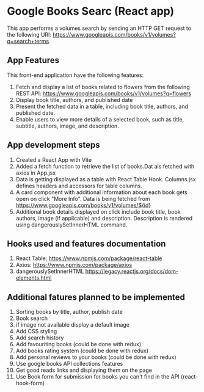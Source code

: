 # Google Books Searc (React app)

This app performs a volumes search by sending an HTTP GET request to the following URI:
https://www.googleapis.com/books/v1/volumes?q=search+terms


## App Features
This front-end application have the following features:
1. Fetch and display a list of books related to flowers from the following REST API: https://www.googleapis.com/books/v1/volumes?q=flowers
2. Display book title, authors, and published date 
3. Present the fetched data in a table, including book title, authors, and published date.
4. Enable users to view more details of a selected book, such as title, subtitle, authors, image, and description.

## App development steps
1. Created a React App with Vite 
2. Added a fetch function to retrieve the list of books.Dat ais fetched with axios in App.jsx
3. Data is getting displayed as a table with React Table Hook. Columns.jsx defines headers and accessors for table columns. 
4. A card component with additional information about each book gets open on click "More Info". Data is being fetched from https://www.googleapis.com/books/v1/volumes/${id}
5. Additional book details displayed on click include book title, book authors, image (if applicable) and description. Description is rendered using dangerouslySetInnerHTML command.

## Hooks used and features documentation
1. React Table: https://www.npmjs.com/package/react-table
2. Axios: https://www.npmjs.com/package/axios
3. dangerouslySetInnerHTML https://legacy.reactjs.org/docs/dom-elements.html

## Additional fatures planned to be implemented
1. Sorting books by title, author, publish date
2. Book search
3. if image not available display a default image
4. Add CSS styling
5. Add search history
6. Add favouriting books (could be done with redux)
7. Add books rating system (could be done with redux)
8. Add personal reviews to your books (could be done with redux)
9. Use google books API collections features
10. Get good reads links and displaying them on the page
11. Use Book form for submission for books you can't find in the API (react-hook-form)
